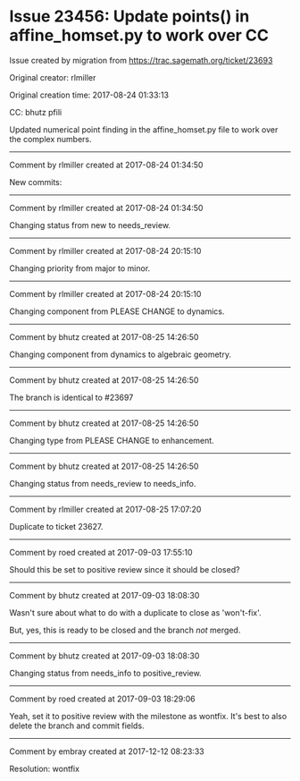 # Issue 23456: Update points() in affine_homset.py to work over CC

Issue created by migration from https://trac.sagemath.org/ticket/23693

Original creator: rlmiller

Original creation time: 2017-08-24 01:33:13

CC:  bhutz pfili

Updated numerical point finding in the affine_homset.py file to work over the complex numbers.


---

Comment by rlmiller created at 2017-08-24 01:34:50

New commits:


---

Comment by rlmiller created at 2017-08-24 01:34:50

Changing status from new to needs_review.


---

Comment by rlmiller created at 2017-08-24 20:15:10

Changing priority from major to minor.


---

Comment by rlmiller created at 2017-08-24 20:15:10

Changing component from PLEASE CHANGE to dynamics.


---

Comment by bhutz created at 2017-08-25 14:26:50

Changing component from dynamics to algebraic geometry.


---

Comment by bhutz created at 2017-08-25 14:26:50

The branch is identical to #23697


---

Comment by bhutz created at 2017-08-25 14:26:50

Changing type from PLEASE CHANGE to enhancement.


---

Comment by bhutz created at 2017-08-25 14:26:50

Changing status from needs_review to needs_info.


---

Comment by rlmiller created at 2017-08-25 17:07:20

Duplicate to ticket 23627.


---

Comment by roed created at 2017-09-03 17:55:10

Should this be set to positive review since it should be closed?


---

Comment by bhutz created at 2017-09-03 18:08:30

Wasn't sure about what to do with a duplicate to close as 'won't-fix'.

But, yes, this is ready to be closed and the branch *not* merged.


---

Comment by bhutz created at 2017-09-03 18:08:30

Changing status from needs_info to positive_review.


---

Comment by roed created at 2017-09-03 18:29:06

Yeah, set it to positive review with the milestone as wontfix.  It's best to also delete the branch and commit fields.


---

Comment by embray created at 2017-12-12 08:23:33

Resolution: wontfix
